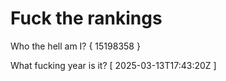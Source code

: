 # Fuck the rankings

Who the hell am I?
{ 15198358 }

What fucking year is it?
[ 2025-03-13T17:43:20Z ]
